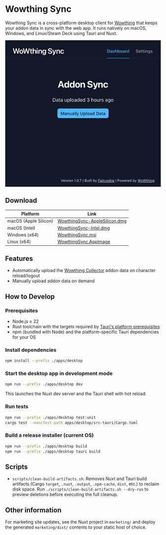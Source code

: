 # Wowthing Sync

Wowthing Sync is a cross-platform desktop client for [Wowthing](https://wowthing.org/) that keeps your addon data in sync with the web app. It runs natively on macOS, Windows, and Linux/Steam Deck using Tauri and Nuxt.

![Wowthing Sync on macOS](assets/mac-screenshot.png)

## Download

| Platform | Link |
| --- | --- |
| macOS (Apple Silicon) | [WowthingSync-AppleSilicon.dmg](https://calebsmithdev.github.io/wowthing-sync/download/mac-silicon) |
| macOS (Intel) | [WowthingSync-Intel.dmg](https://calebsmithdev.github.io/wowthing-sync/download/mac-intel) |
| Windows (x64) | [WowthingSync.msi](https://calebsmithdev.github.io/wowthing-sync/download/windows) |
| Linux (x64) | [WowthingSync.AppImage](https://calebsmithdev.github.io/wowthing-sync/download/linux) |

## Features

- Automatically upload the [Wowthing Collector](https://www.curseforge.com/wow/addons/wowthing-collector) addon data on character reload/logout
- Manually upload addon data on demand

## How to Develop

### Prerequisites

- Node.js ≥ 22
- Rust toolchain with the targets required by [Tauri's platform prerequisites](https://tauri.app/start/prerequisites/)
- npm (bundled with Node) and the platform-specific Tauri dependencies for your OS

### Install dependencies

```bash
npm install --prefix ./apps/desktop
```

### Start the desktop app in development mode

```bash
npm run --prefix ./apps/desktop dev
```

This launches the Nuxt dev server and the Tauri shell with hot reload.

### Run tests

```bash
npm run --prefix ./apps/desktop test:unit
cargo test --manifest-path apps/desktop/src-tauri/Cargo.toml
```

### Build a release installer (current OS)

```bash
npm run --prefix ./apps/desktop build
npm run --prefix ./apps/desktop tauri build
```

## Scripts

- `scripts/clean-build-artifacts.sh`: Removes Nuxt and Tauri build artifacts (Cargo `target`, `.nuxt`, `.output`, `.npm-cache`, `dist`, etc.) to reclaim disk space. Run `./scripts/clean-build-artifacts.sh --dry-run` to preview deletions before executing the full cleanup.

## Other information

For marketing site updates, see the Nuxt project in `marketing/` and deploy the generated `marketing/dist/` contents to your static host of choice.
